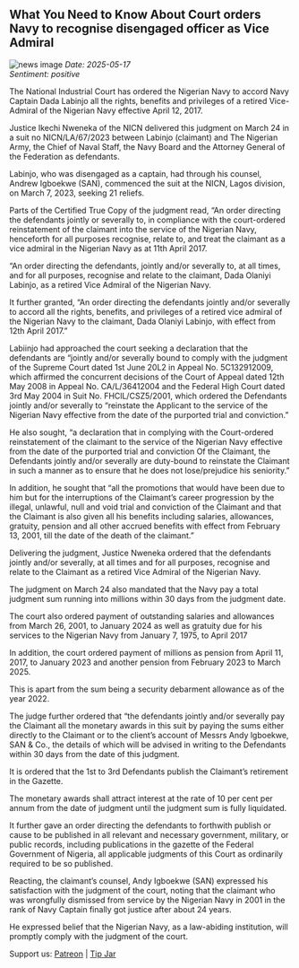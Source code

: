 ## What You Need to Know About Court orders Navy to recognise disengaged officer as Vice Admiral
![news image](https://oaidalleapiprodscus.blob.core.windows.net/private/org-icz6idtlNt9i50IB5ovn2dgl/user-vLI1bL7dfBEchAsrFvrKMXHM/img-YH7GLkzRz4edonEunnoV5R50.png?st=2025-05-17T20%3A15%3A49Z&se=2025-05-17T22%3A15%3A49Z&sp=r&sv=2024-08-04&sr=b&rscd=inline&rsct=image/png&skoid=cc612491-d948-4d2e-9821-2683df3719f5&sktid=a48cca56-e6da-484e-a814-9c849652bcb3&skt=2025-05-17T19%3A32%3A09Z&ske=2025-05-18T19%3A32%3A09Z&sks=b&skv=2024-08-04&sig=2weUQxhkk5Yohh%2BVFpaezElQrXZ0XdoeKhrRa4uGofk%3D)
_Date: 2025-05-17_  
_Sentiment: positive_

The National Industrial Court has ordered the Nigerian Navy to accord Navy Captain Dada Labinjo all the rights, benefits and privileges of a retired Vice-Admiral of the Nigerian Navy effective April 12, 2017.

Justice Ikechi Nweneka of the NICN delivered this judgment on March 24 in a suit no NICN/LA/67/2023 between Labinjo (claimant) and The Nigerian Army, the Chief of Naval Staff, the Navy Board and the Attorney General of the Federation as defendants.

Labinjo, who was disengaged as a captain, had through his counsel, Andrew Igboekwe (SAN), commenced the suit at the NICN, Lagos division, on March 7, 2023, seeking 21 reliefs.

Parts of the Certified True Copy of the judgment read, “An order directing the defendants jointly or severally to, in compliance with the court-ordered reinstatement of the claimant into the service of the Nigerian Navy, henceforth for all purposes recognise, relate to, and treat the claimant as a vice admiral in the Nigerian Navy as at 11th April 2017.

“An order directing the defendants, jointly and/or severally to, at all times, and for all purposes, recognise and relate to the claimant, Dada Olaniyi Labinjo, as a retired Vice Admiral of the Nigerian Navy.

It further granted, “An order directing the defendants jointly and/or severally to accord all the rights, benefits, and privileges of a retired vice admiral of the Nigerian Navy to the claimant, Dada Olaniyi Labinjo, with effect from 12th April 2017.”

Labiinjo had approached the court seeking a declaration that the defendants are “jointly and/or severally bound to comply with the judgment of the Supreme Court dated 1st June 20L2 in Appeal No. 5C132912009, which affirmed the concurrent decisions of the Court of Appeal dated 12th May 2008 in Appeal No. CA/L/36412004 and the Federal High Court dated 3rd May 2004 in Suit No. FHClL/CSZ5/2001, which ordered the Defendants jointly and/or severally to “reinstate the Applicant to the service of the Nigerian Navy effective from the date of the purported trial and conviction.”

He also sought, “a declaration that in complying with the Court-ordered reinstatement of the claimant to the service of the Nigerian Navy effective from the date of the purported trial and conviction Of the Claimant, the Defendants jointly and/or severally are duty-bound to reinstate the Claimant in such a manner as to ensure that he does not lose/prejudice his seniority.”

In addition, he sought that “all the promotions that would have been due to him but for the interruptions of the Claimant’s career progression by the illegal, unlawful, null and void trial and conviction of the Claimant and that the Claimant is also given all his benefits including salaries, allowances, gratuity, pension and all other accrued benefits with effect from February 13, 2001, till the date of the death of the claimant.”

Delivering the judgment, Justice Nweneka ordered that the defendants jointly and/or severally, at all times and for all purposes, recognise and relate to the Claimant as a retired Vice Admiral of the Nigerian Navy. 

The judgment on March 24 also mandated that the Navy pay a total judgment sum running into millions within 30 days from the judgment date.

The court also ordered payment of outstanding salaries and allowances from March 26, 2001, to January 2024 as well as gratuity due for his services to the Nigerian Navy from January 7, 1975, to April 2017

In addition, the court ordered payment of millions as pension from April 11, 2017, to January 2023 and another pension from February 2023 to March 2025.

This is apart from the sum being a security debarment allowance as of the year 2022.

The judge further ordered that “the defendants jointly and/or severally pay the Claimant all the monetary awards in this suit by paying the sums either directly to the Claimant or to the client’s account of Messrs Andy lgboekwe, SAN & Co., the details of which will be advised in writing to the Defendants within 30 days from the date of this judgment.

It is ordered that the 1st to 3rd Defendants publish the Claimant’s retirement in the Gazette.

The monetary awards shall attract interest at the rate of 10 per cent per annum from the date of judgment until the judgment sum is fully liquidated.

It further gave an order directing the defendants to forthwith publish or cause to be published in all relevant and necessary government, military, or public records, including publications in the gazette of the Federal Government of Nigeria, all applicable judgments of this Court as ordinarily required to be so published.

Reacting, the claimant’s counsel, Andy Igboekwe (SAN) expressed his satisfaction with the judgment of the court, noting that the claimant who was wrongfully dismissed from service by the Nigerian Navy in 2001 in the rank of Navy Captain finally got justice after about 24 years.

He expressed belief that the Nigerian Navy, as a law-abiding institution, will promptly comply with the judgment of the court.

Support us: [Patreon](PATREON_LINK) | [Tip Jar](TIP_JAR)
